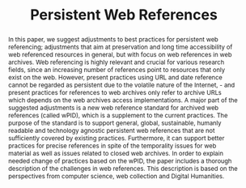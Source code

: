 ---
abstract: In this paper, we suggest adjustments to best practices for persistent web
  referencing; adjustments that aim at preservation and long time accessibility of
  web referenced resources in general, but with focus on web references in web archives.
  Web referencing is highly relevant and crucial for various research fields, since
  an increasing number of references point to resources that only exist on the web.
  However, present practices using URL and date reference cannot be regarded as persistent
  due to the volatile nature of the Internet, - and present practices for references
  to web archives only refer to archive URLs which depends on the web archives access
  implementations. A major part of the suggested adjustments is a new web reference
  standard for archived web references (called wPID), which is a supplement to the
  current practices. The purpose of the standard is to support general, global, sustainable,
  humanly readable and technology agnostic persistent web references that are not
  sufficiently covered by existing practices. Furthermore, it can support better practices
  for precise references in spite of the temporality issues for web material as well
  as issues related to closed web archives. In order to explain needed change of practices
  based on the wPID, the paper includes a thorough description of the challenges in
  web references. This description is based on the perspectives from computer science,
  web collection and Digital Humanities.
creators:
- Zierau, Eld
- Kromann, Thomas Hvid
- Nyvang, Caroline
date: null
document_url: https://services.phaidra.univie.ac.at/api/object/o:502833/download
grand_parent: iPRES
institutions: []
keywords: []
landing_page_url: https://phaidra.univie.ac.at/o:502833
language: eng
layout: publication
license: CC BY-NC-SA 3.0 AT
notes_url: null
parent: iPRES 2016
presentation_url: null
publication_type: paper
size: 547119
source_name: iPRES
title: Persistent Web References
year: 2016
---